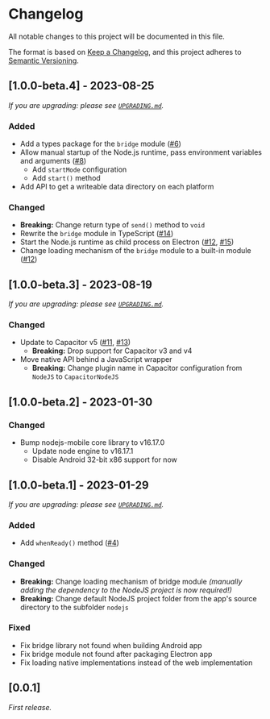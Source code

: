 # Changelog

All notable changes to this project will be documented in this file.

The format is based on [Keep a Changelog](https://keepachangelog.com/en/1.0.0/),
and this project adheres to [Semantic Versioning](https://semver.org/spec/v2.0.0.html).

## [1.0.0-beta.4] - 2023-08-25

_If you are upgrading: please see [`UPGRADING.md`](UPGRADING.md)._

### Added

- Add a types package for the `bridge` module ([#6](https://github.com/hampoelz/Capacitor-NodeJS/issues/6))
- Allow manual startup of the Node.js runtime, pass environment variables and arguments ([#8](https://github.com/hampoelz/Capacitor-NodeJS/issues/8))
  - Add `startMode` configuration
  - Add `start()` method
- Add API to get a writeable data directory on each platform

### Changed

- **Breaking:** Change return type of `send()` method to `void`
- Rewrite the `bridge` module in TypeScript ([#14](https://github.com/hampoelz/Capacitor-NodeJS/issues/14))
- Start the Node.js runtime as child process on Electron ([#12](https://github.com/hampoelz/Capacitor-NodeJS/issues/12), [#15](https://github.com/hampoelz/Capacitor-NodeJS/issues/15))
- Change loading mechanism of the `bridge` module to a built-in module ([#12](https://github.com/hampoelz/Capacitor-NodeJS/issues/12))

## [1.0.0-beta.3] - 2023-08-19

_If you are upgrading: please see [`UPGRADING.md`](UPGRADING.md)._

### Changed

- Update to Capacitor v5 ([#11](https://github.com/hampoelz/Capacitor-NodeJS/issues/11), [#13](https://github.com/hampoelz/Capacitor-NodeJS/issues/13))
  - **Breaking:** Drop support for Capacitor v3 and v4
- Move native API behind a JavaScript wrapper
  - **Breaking:** Change plugin name in Capacitor configuration from `NodeJS` to `CapacitorNodeJS`

## [1.0.0-beta.2] - 2023-01-30

### Changed

- Bump nodejs-mobile core library to v16.17.0
  - Update node engine to v16.17.1
  - Disable Android 32-bit x86 support for now

## [1.0.0-beta.1] - 2023-01-29

_If you are upgrading: please see [`UPGRADING.md`](UPGRADING.md)._

### Added

- Add `whenReady()` method ([#4](https://github.com/hampoelz/Capacitor-NodeJS/issues/4))

### Changed

- **Breaking:** Change loading mechanism of bridge module _(manually adding the dependency to the NodeJS project is now required!)_
- **Breaking:** Change default NodeJS project folder from the app's source directory to the subfolder `nodejs`

### Fixed

- Fix bridge library not found when building Android app
- Fix bridge module not found after packaging Electron app
- Fix loading native implementations instead of the web implementation

## [0.0.1]

_First release._
